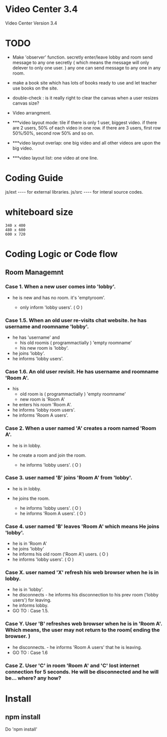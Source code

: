 # Video Center 3.4


Video Center Version 3.4


# TODO

* Make 'observer' function.
    secretly enter/leave lobby and room
    send message to any one secretly ( which means the message will only delever to only one user. )
        any one can send message to any one in any room.

* make a book site which has lots of books ready to use and let teacher use books on the site.

* double-check : is it really right to clear the canvas when a user resizes canvas size?

* Video arrangment.

* ***video layout mode: tile
if there is only 1 user, biggest video.
if there are 2 users, 50% of each video in one row.
if there are 3 users, first row 50%/50%, second row 50% and so on.

* ***video layout overlap:
one big video and all other videos are upon the big video.

* ***video layout list:
one video at one line.



# Coding Guide

js/ext  ---- for external libraries.
js/src  ---- for interal source codes.



# whiteboard size

    340 x 400
    480 x 600
    600 x 720


# Coding Logic or Code flow

## Room Managemnt

### Case 1. When a new user comes into 'lobby'.

* he is new and has no room. it's 'emptyroom'.

    * only inform 'lobby users'. ( O )

### Case 1.5. When an old user re-visits chat website. he has username and roomname 'lobby'.

* he has 'username' and
    * his old roomis ( programmactially ) 'empty roomname'
    * his new room is 'lobby'.
* he joins 'lobby'.
* he informs 'lobby users'.


### Case 1.6. An old user revisit. He has username and roomname 'Room A'.

* his
    * old room is ( programmactially ) 'empty roomname'
    * new room is 'Room A'
* he enters his room 'Room A'.
* he informs 'lobby room users'.
* he informs 'Room A users'.


### Case 2. When a user named 'A' creates a room named 'Room A'.

* he is in lobby.
* he create a room and join the room.

    * he informs 'lobby users'. ( O )

### Case 3. user named 'B' joins 'Room A' from 'lobby'.

* he is in lobby.
* he joins the room.

    * he informs 'lobby users'. ( O )
    * he informs 'Room A users'. ( O )


### Case 4. user named 'B' leaves 'Room A' which means He joins 'lobby'.

* he is in 'Room A'
* he joins 'lobby'
* he informs his old room ('Room A') users. ( O )
* he informs 'lobby users'. ( O )


### Case X. user named 'X' refresh his web browser when he is in lobby.

* he is in 'lobby'.
* he disconnects - he informs his disconnection to his prev room ('lobby users') for leaving.
* he informs lobby.
* GO TO : Case 1.5.



### Case Y. User 'B' refreshes web browser when he is in 'Room A'. Which means, the user may not return to the room( ending the browser. )
* he disconnects. - he informs 'Room A users' that he is leaving.
* GO TO : Case 1.6





### Case Z. User 'C' in room 'Room A' and 'C' lost internet connection for 5 seconds. He will be disconnected and he will be... where? any how?



# Install

## npm install

Do 'npm install'

